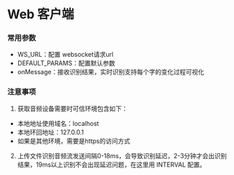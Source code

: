 # Web 客户端

### 常用参数
- WS_URL：配置 websocket请求url
- DEFAULT_PARAMS：配置默认参数
- onMessage：接收识别结果，实时识别支持每个字的变化过程可视化

### 注意事项
1. 获取音频设备需要时可信环境包含如下：
- 本地地址使用域名：localhost
- 本地环回地址：127.0.0.1
- 如果是其他环境，需要是https的访问方式

2. 上传文件识别音频流发送间隔0-18ms，会导致识别延迟，2-3分钟才会出识别结果，19ms以上识别不会出现延迟问题，在这里用 INTERVAL 配置。
